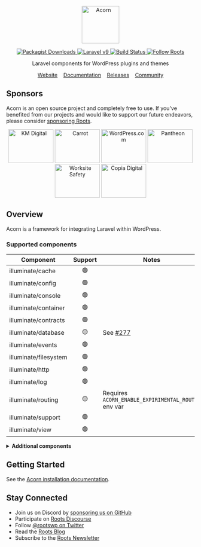 <p align="center">
  <a href="https://roots.io/acorn/">
    <img alt="Acorn" src="https://cdn.roots.io/app/uploads/logo-acorn.svg" height="100">
  </a>
</p>

<p align="center">
  <a href="https://packagist.org/packages/roots/acorn">
    <img alt="Packagist Downloads" src="https://img.shields.io/packagist/dt/roots/acorn?label=downloads&colorB=2b3072&colorA=525ddc&style=flat-square">
  </a>

  <a href="https://laravel.com/docs/9.x">
    <img alt="Laravel v9" src="https://img.shields.io/static/v1?label=laravel&message=v9&logo=Laravel&style=flat-square&color=f9322c" />
  </a>

  <a href="https://github.com/roots/acorn/actions/workflows/main.yml">
    <img alt="Build Status" src="https://img.shields.io/github/actions/workflow/status/roots/acorn/main.yml?branch=main&logo=github&label=CI&style=flat-square">
  </a>

  <a href="https://twitter.com/rootswp">
    <img alt="Follow Roots" src="https://img.shields.io/badge/follow%20@rootswp-1da1f2?logo=twitter&logoColor=ffffff&message=&style=flat-square">
  </a>
</p>

<p align="center">Laravel components for WordPress plugins and themes</p>

<p align="center">
  <a href="https://roots.io/acorn/">Website</a> &nbsp;&nbsp; <a href="https://roots.io/acorn/docs/installation/">Documentation</a> &nbsp;&nbsp; <a href="https://github.com/roots/acorn/releases">Releases</a> &nbsp;&nbsp; <a href="https://discourse.roots.io/">Community</a>
</p>

## Sponsors

Acorn is an open source project and completely free to use. If you've benefited from our projects and would like to support our future endeavors, please consider [sponsoring Roots](https://github.com/sponsors/roots).

<div align="center">
<a href="https://k-m.com/"><img src="https://cdn.roots.io/app/uploads/km-digital.svg" alt="KM Digital" width="120" height="90"></a> <a href="https://carrot.com/"><img src="https://cdn.roots.io/app/uploads/carrot.svg" alt="Carrot" width="120" height="90"></a> <a href="https://wordpress.com/"><img src="https://cdn.roots.io/app/uploads/wordpress.svg" alt="WordPress.com" width="120" height="90"></a> <a href="https://pantheon.io/"><img src="https://cdn.roots.io/app/uploads/pantheon.svg" alt="Pantheon" width="120" height="90"></a> <a href="https://worksitesafety.ca/careers/"><img src="https://cdn.roots.io/app/uploads/worksite-safety.svg" alt="Worksite Safety" width="120" height="90"></a> <a href="https://www.copiadigital.com/"><img src="https://cdn.roots.io/app/uploads/copia-digital.svg" alt="Copia Digital" width="120" height="90"></a> 
</div>

## Overview

Acorn is a framework for integrating Laravel within WordPress.

### Supported components

| Component                | Support | Notes |
| ------------------------ | :-----: | ----- |
| illuminate/cache         | 🟢 | |
| illuminate/config        | 🟢 | |
| illuminate/console       | 🟢 | |
| illuminate/container     | 🟢 | |
| illuminate/contracts     | 🟢 | |
| illuminate/database      | 🟡 | See [#277](https://github.com/roots/acorn/pull/277) |
| illuminate/events        | 🟢 | |
| illuminate/filesystem    | 🟢 | |
| illuminate/http          | 🟢 | |
| illuminate/log           | 🟢 | |
| illuminate/routing       | 🟡 | Requires `ACORN_ENABLE_EXPIRIMENTAL_ROUTER` env var |
| illuminate/support       | 🟢 | |
| illuminate/view          | 🟢 | |

<details>
  <summary><b>Additional components</b></summary>
&nbsp;

| Component                | Support | Notes |
| ------------------------ | :-----: | ----- |
| illuminate/auth          | 🔴 | |
| illuminate/broadcasting  | 🔴 | |
| illuminate/bus           | 🔴 | |
| illuminate/collections   | 🔴 | |
| illuminate/conditionable | 🔴 | |
| illuminate/contracts     | 🔴 | |
| illuminate/cookie        | 🔴 | |
| illuminate/encryption    | 🔴 | |
| illuminate/hashing       | 🔴 | |
| illuminate/macroable     | 🔴 | |
| illuminate/mail          | 🔴 | |
| illuminate/notifications | 🔴 | |
| illuminate/pagination    | 🔴 | [Available via Log1x/pagi](https://github.com/Log1x/pagi)
| illuminate/pipeline      | 🔴 | |
| illuminate/queue         | 🔴 | |
| illuminate/redis         | 🔴 | |
| illuminate/session       | 🔴 | |
| illuminate/testing       | 🔴 | |
| illuminate/translation   | 🔴 | |
| illuminate/validation    | 🔴 | |
  
</details>

## Getting Started

See the [Acorn installation documentation](https://roots.io/acorn/docs/installation/).

## Stay Connected

- Join us on Discord by [sponsoring us on GitHub](https://github.com/sponsors/roots)
- Participate on [Roots Discourse](https://discourse.roots.io/)
- Follow [@rootswp on Twitter](https://twitter.com/rootswp)
- Read the [Roots Blog](https://roots.io/blog/)
- Subscribe to the [Roots Newsletter](https://roots.io/newsletter/)

